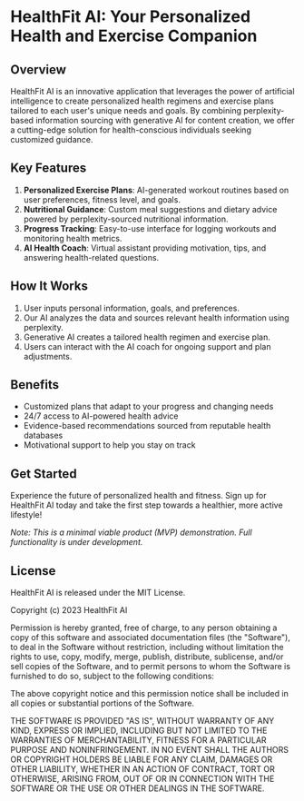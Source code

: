 # HealthFit AI: Your Personalized Health and Exercise Companion

## Overview

HealthFit AI is an innovative application that leverages the power of artificial intelligence to create personalized health regimens and exercise plans tailored to each user's unique needs and goals. By combining perplexity-based information sourcing with generative AI for content creation, we offer a cutting-edge solution for health-conscious individuals seeking customized guidance.

## Key Features

1. **Personalized Exercise Plans**: AI-generated workout routines based on user preferences, fitness level, and goals.
2. **Nutritional Guidance**: Custom meal suggestions and dietary advice powered by perplexity-sourced nutritional information.
3. **Progress Tracking**: Easy-to-use interface for logging workouts and monitoring health metrics.
4. **AI Health Coach**: Virtual assistant providing motivation, tips, and answering health-related questions.

## How It Works

1. User inputs personal information, goals, and preferences.
2. Our AI analyzes the data and sources relevant health information using perplexity.
3. Generative AI creates a tailored health regimen and exercise plan.
4. Users can interact with the AI coach for ongoing support and plan adjustments.

## Benefits

- Customized plans that adapt to your progress and changing needs
- 24/7 access to AI-powered health advice
- Evidence-based recommendations sourced from reputable health databases
- Motivational support to help you stay on track

## Get Started

Experience the future of personalized health and fitness. Sign up for HealthFit AI today and take the first step towards a healthier, more active lifestyle!

*Note: This is a minimal viable product (MVP) demonstration. Full functionality is under development.*

## License

HealthFit AI is released under the MIT License.

Copyright (c) 2023 HealthFit AI

Permission is hereby granted, free of charge, to any person obtaining a copy
of this software and associated documentation files (the "Software"), to deal
in the Software without restriction, including without limitation the rights
to use, copy, modify, merge, publish, distribute, sublicense, and/or sell
copies of the Software, and to permit persons to whom the Software is
furnished to do so, subject to the following conditions:

The above copyright notice and this permission notice shall be included in all
copies or substantial portions of the Software.

THE SOFTWARE IS PROVIDED "AS IS", WITHOUT WARRANTY OF ANY KIND, EXPRESS OR
IMPLIED, INCLUDING BUT NOT LIMITED TO THE WARRANTIES OF MERCHANTABILITY,
FITNESS FOR A PARTICULAR PURPOSE AND NONINFRINGEMENT. IN NO EVENT SHALL THE
AUTHORS OR COPYRIGHT HOLDERS BE LIABLE FOR ANY CLAIM, DAMAGES OR OTHER
LIABILITY, WHETHER IN AN ACTION OF CONTRACT, TORT OR OTHERWISE, ARISING FROM,
OUT OF OR IN CONNECTION WITH THE SOFTWARE OR THE USE OR OTHER DEALINGS IN THE
SOFTWARE.
